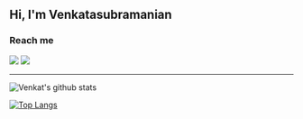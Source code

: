 ## Hi, I'm Venkatasubramanian

### Reach me

[![](https://img.shields.io/badge/linkedin-%230077B5.svg?&style=for-the-badge&logo=linkedin&logoColor=white0e76a8)](https://www.linkedin.com/in/rvsp/)
[![](https://img.shields.io/badge/twitter-%230077B5.svg?&style=for-the-badge&logo=twitter&logoColor=white&color=00acee)](https://twitter.com/rvsp_i) 

---

![Venkat's github stats](https://github-readme-stats.vercel.app/api?username=rvsp&show_icons=true&hide_border=true&theme=radical&hide=issues,prs)

[![Top Langs](https://github-readme-stats.vercel.app/api/top-langs/?username=rvsp&layout=compact)](https://github.com/rvsp/)

